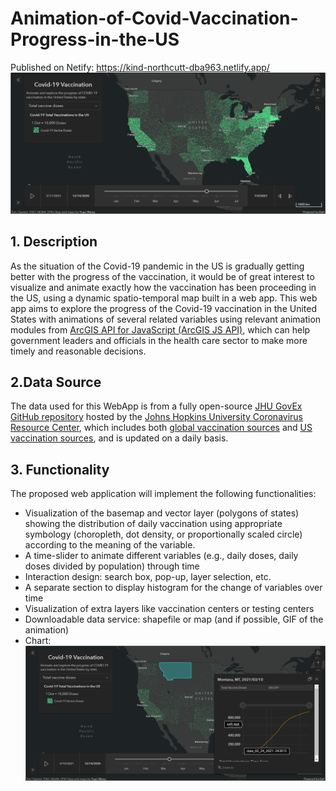 # Animation-of-Covid-Vaccination-Progress-in-the-US
Published on Netify:
https://kind-northcutt-dba963.netlify.app/
![image](https://github.com/YuanWANG2662/Animation-of-Covid-Vaccination-Progress-in-the-US/blob/main/dashboard.png)
## 1. Description
As the situation of the Covid-19 pandemic in the US is gradually getting better with the progress of the vaccination, it would be of great interest to visualize and animate exactly how the vaccination has been proceeding in the US, using a dynamic spatio-temporal map built in a web app. This web app aims to explore the progress of the Covid-19 vaccination in the United States with animations of several related variables using relevant animation modules from [ArcGIS API for JavaScript (ArcGIS JS API)](https://developers.arcgis.com/javascript/latest/), which can help government leaders and officials in the health care sector to make more timely and reasonable decisions.
## 2.Data Source
The data used for this WebApp is from a fully open-source [JHU GovEx GitHub repository](https://github.com/govex/COVID-19/tree/master/data_tables/vaccine_data) hosted by the [Johns Hopkins University Coronavirus Resource Center](https://coronavirus.jhu.edu/), which includes both [global vaccination sources](https://github.com/govex/COVID-19/blob/master/data_tables/vaccine_data/global_data/readme.md) and [US vaccination sources](https://github.com/govex/COVID-19/blob/master/data_tables/vaccine_data/us_data/readme.md), and is updated on a daily basis. 
## 3. Functionality
The proposed web application will implement the following functionalities:
* Visualization of the basemap and vector layer (polygons of states) showing the distribution of daily vaccination using  appropriate symbology (choropleth, dot density, or proportionally scaled circle) according to the meaning of the variable.
* A time-slider to animate different variables (e.g., daily doses, daily doses divided by population) through time
* Interaction design: search box, pop-up, layer selection, etc.
* A separate section to display histogram for the change of variables over time
* Visualization of extra layers like vaccination centers or testing centers
* Downloadable data service: shapefile or map (and if possible, GIF of the animation)
* Chart:
![image](https://github.com/YuanWANG2662/Animation-of-Covid-Vaccination-Progress-in-the-US/blob/main/chart.png)


